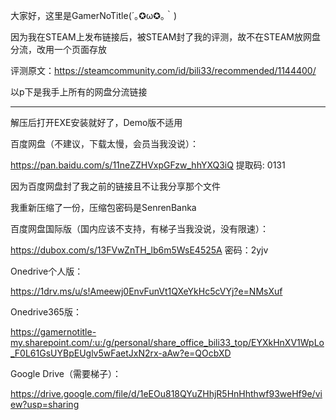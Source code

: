 大家好，这里是GamerNoTitle(´｡✪ω✪｡｀)

因为我在STEAM上发布链接后，被STEAM封了我的评测，故不在STEAM放网盘分流，改用一个页面存放

评测原文：https://steamcommunity.com/id/bili33/recommended/1144400/

以p下是我手上所有的网盘分流链接

---

解压后打开EXE安装就好了，Demo版不适用

百度网盘（不建议，下载太慢，会员当我没说）：

https://pan.baidu.com/s/11neZZHVxpGFzw_hhYXQ3iQ 提取码: 0131

因为百度网盘封了我之前的链接且不让我分享那个文件

我重新压缩了一份，压缩包密码是SenrenBanka

百度网盘国际版（国内应该不支持，有梯子当我没说，没有限速）：

https://dubox.com/s/13FVwZnTH_lb6m5WsE4525A 密码：2yjv

Onedrive个人版：

https://1drv.ms/u/s!Ameewj0EnvFunVt1QXeYkHc5cVYj?e=NMsXuf

Onedrive365版：

https://gamernotitle-my.sharepoint.com/:u:/g/personal/share_office_bili33_top/EYXkHnXV1WpLo_F0L61GsUYBpEUglv5wFaetJxN2rx-aAw?e=QOcbXD

Google Drive（需要梯子）：

https://drive.google.com/file/d/1eEOu818QYuZHhjR5HnHhthwf93weHf9e/view?usp=sharing
